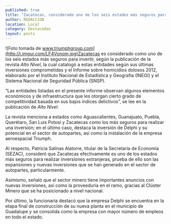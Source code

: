 ```yaml
---
published: true
title: "Zacatecas, considerado uno de los seis estados más seguros para invertir en el país"
author: REDACCION
location: Local
category: Destacadas
layout: posts
---
```


![Foto tomada de www.triumphgroup.com](http://i.imgur.com/LF4Vonom.jpg)Zacatecas es considerado como uno de los seis estados más seguros para invertir, según la publicación de la revista _Alto Nivel_, la cual catalogó a estas entidades según sus últimas inversiones comprometidas y el Informe sobre homicidios dolosos 2012, elaborado por el Instituto Nacional de Estadística y Geografía (INEGI) y el Sistema Nacional de Seguridad Pública (SNSP).

“Las entidades listadas en el presente informe observan algunos elementos económicos y de infraestructura que les otorgan cierto grado de competitividad basada en sus bajos índices delictivos”, se lee en la publicación de _Alto Nivel_.

La revista menciona a estados como Aguascalientes, Guanajuato, Puebla, Querétaro, San Luis Potosí y Zacatecas como los más seguros para realizar una inversión; en el último caso, destaca la inversión de Delphi y su potencial en el sector de autopartes, así como la instalación de la empresa aeroespacial Triumph.

Al respecto, Patricia Salinas Alatorre, titular de la Secretaría de Economía (SEZAC), consideró que Zacatecas efectivamente es uno de los estados más seguros para realizar inversiones extranjeras, prueba de ello son las expansiones y nuevas inversiones que se han generado en el sector de autopartes, particularmente.

Asimismo, señaló que el sector minero tiene importantes anuncios con nuevas inversiones, así como la proveeduría en el ramo, gracias al Clúster Minero que se ha posicionado a nivel nacional.

Por último, la funcionaria destacó que la empresa Delphi se encuentra en la etapa final de construcción de su nueva planta en el municipio de Guadalupe y se consolida como la empresa con mayor número de empleos en todo el estado.
